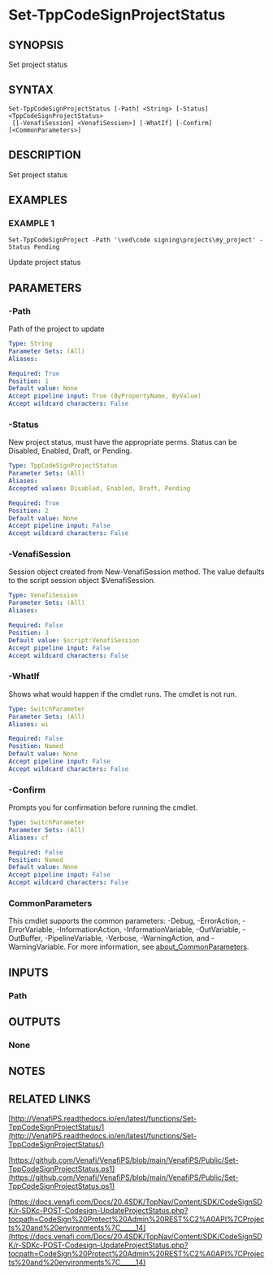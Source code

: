 # Set-TppCodeSignProjectStatus

## SYNOPSIS
Set project status

## SYNTAX

```
Set-TppCodeSignProjectStatus [-Path] <String> [-Status] <TppCodeSignProjectStatus>
 [[-VenafiSession] <VenafiSession>] [-WhatIf] [-Confirm] [<CommonParameters>]
```

## DESCRIPTION
Set project status

## EXAMPLES

### EXAMPLE 1
```
Set-TppCodeSignProject -Path '\ved\code signing\projects\my_project' -Status Pending
```

Update project status

## PARAMETERS

### -Path
Path of the project to update

```yaml
Type: String
Parameter Sets: (All)
Aliases:

Required: True
Position: 1
Default value: None
Accept pipeline input: True (ByPropertyName, ByValue)
Accept wildcard characters: False
```

### -Status
New project status, must have the appropriate perms. 
Status can be Disabled, Enabled, Draft, or Pending.

```yaml
Type: TppCodeSignProjectStatus
Parameter Sets: (All)
Aliases:
Accepted values: Disabled, Enabled, Draft, Pending

Required: True
Position: 2
Default value: None
Accept pipeline input: False
Accept wildcard characters: False
```

### -VenafiSession
Session object created from New-VenafiSession method. 
The value defaults to the script session object $VenafiSession.

```yaml
Type: VenafiSession
Parameter Sets: (All)
Aliases:

Required: False
Position: 3
Default value: $script:VenafiSession
Accept pipeline input: False
Accept wildcard characters: False
```

### -WhatIf
Shows what would happen if the cmdlet runs.
The cmdlet is not run.

```yaml
Type: SwitchParameter
Parameter Sets: (All)
Aliases: wi

Required: False
Position: Named
Default value: None
Accept pipeline input: False
Accept wildcard characters: False
```

### -Confirm
Prompts you for confirmation before running the cmdlet.

```yaml
Type: SwitchParameter
Parameter Sets: (All)
Aliases: cf

Required: False
Position: Named
Default value: None
Accept pipeline input: False
Accept wildcard characters: False
```

### CommonParameters
This cmdlet supports the common parameters: -Debug, -ErrorAction, -ErrorVariable, -InformationAction, -InformationVariable, -OutVariable, -OutBuffer, -PipelineVariable, -Verbose, -WarningAction, and -WarningVariable. For more information, see [about_CommonParameters](http://go.microsoft.com/fwlink/?LinkID=113216).

## INPUTS

### Path
## OUTPUTS

### None
## NOTES

## RELATED LINKS

[http://VenafiPS.readthedocs.io/en/latest/functions/Set-TppCodeSignProjectStatus/](http://VenafiPS.readthedocs.io/en/latest/functions/Set-TppCodeSignProjectStatus/)

[https://github.com/Venafi/VenafiPS/blob/main/VenafiPS/Public/Set-TppCodeSignProjectStatus.ps1](https://github.com/Venafi/VenafiPS/blob/main/VenafiPS/Public/Set-TppCodeSignProjectStatus.ps1)

[https://docs.venafi.com/Docs/20.4SDK/TopNav/Content/SDK/CodeSignSDK/r-SDKc-POST-Codesign-UpdateProjectStatus.php?tocpath=CodeSign%20Protect%20Admin%20REST%C2%A0API%7CProjects%20and%20environments%7C_____14](https://docs.venafi.com/Docs/20.4SDK/TopNav/Content/SDK/CodeSignSDK/r-SDKc-POST-Codesign-UpdateProjectStatus.php?tocpath=CodeSign%20Protect%20Admin%20REST%C2%A0API%7CProjects%20and%20environments%7C_____14)

